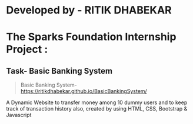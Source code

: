 
# Developed by - RITIK DHABEKAR


# The Sparks Foundation Internship Project :
## Task- Basic Banking System
> Basic Banking System- https://ritikdhabekar.github.io/BasicBankingSystem/

A Dynamic Website to transfer money among 10 dummy users and to keep track of transaction history also, created by using HTML, CSS, Bootstrap & Javascript
